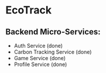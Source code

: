 # EcoTrack

## Backend Micro-Services:
- Auth Service (done)
- Carbon Tracking Service (done)
- Game Service (done)
- Profile Service (done)

